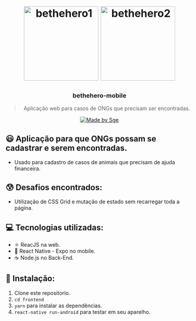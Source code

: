 <h1 align="center">
    <img alt="bethehero1" src="https://i.imgur.com/fMrUbkg.png" width="200" heigth="416" />
    <img alt="bethehero2" src="https://i.imgur.com/mQvtoXb.png" width="200" heigth="416" />
</h1>

<h3 align="center">
  bethehero-mobile
</h3>

<blockquote align="center">Aplicação web para casos de ONGs que precisam ser encontradas.</blockquote>

<p align="center">
  <a href="http://sgeinformatica.com.br/">
    <img alt="Made by Sge" src="https://i.imgur.com/Dm7Xym9.png">
  </a>
</p>

## :smiley: Aplicação para que ONGs possam se cadastrar e serem encontradas.

- Usado para cadastro de casos de animais que precisam de ajuda financeira.

## :cold_sweat: Desafios encontrados:

- Utilização de CSS Grid e mutação de estado sem recarregar toda a página.

## :computer: Tecnologias utilizadas:

- ⚛️ ReacJS na web.
- :iphone: React Native - Expo no mobile.
- ☕️ Node.js no Back-End.

## :dvd: Instalação:

1. Clone este repositorio.
2. `cd frontend`<br />
3. `yarn` para instalar as dependências.<br />
4. `react-native run-android` para testar em seu aparelho.<br />
